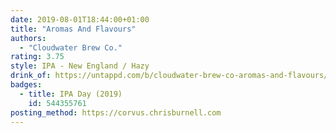 ```yaml
---
date: 2019-08-01T18:44:00+01:00
title: "Aromas And Flavours"
authors:
  - "Cloudwater Brew Co."
rating: 3.75
style: IPA - New England / Hazy
drink_of: https://untappd.com/b/cloudwater-brew-co-aromas-and-flavours/3298296
badges:
  - title: IPA Day (2019)
    id: 544355761
posting_method: https://corvus.chrisburnell.com
---
```

